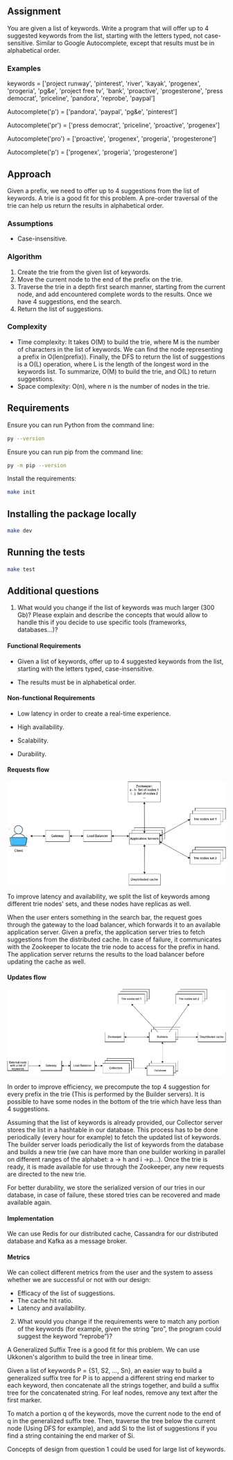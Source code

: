 ## Assignment
You are given a list of keywords. Write a program that will offer up to 4 suggested keywords from the list, starting
with the letters typed, not case-sensitive. Similar to Google Autocomplete, except that results must be in alphabetical
order.

### Examples

keywords = ['project runway', 'pinterest', 'river', 'kayak', 'progenex', 'progeria', 'pg&e', 'project free tv', 'bank',
'proactive', 'progesterone', 'press democrat', 'priceline', 'pandora', 'reprobe', 'paypal']

Autocomplete('p') = ['pandora', 'paypal', 'pg&e', 'pinterest']

Autocomplete('pr') = ['press democrat', 'priceline', 'proactive', 'progenex']

Autocomplete('pro') = ['proactive', 'progenex', 'progeria', 'progesterone']

Autocomplete('p') = ['progenex', 'progeria', 'progesterone']

## Approach
Given a prefix, we need to offer up to 4 suggestions from the list of keywords. A trie is a good fit for this problem.
A pre-order traversal of the trie can help us return the results in alphabetical order.

### Assumptions
- Case-insensitive.

### Algorithm
1. Create the trie from the given list of keywords.
2. Move the current node to the end of the prefix on the trie.
3. Traverse the trie in a depth first search manner, starting from the current node, and add encountered complete words to
the results. Once we have 4 suggestions, end the search.
4. Return the list of suggestions.

### Complexity
- Time complexity: It takes O(M) to build the trie, where M is the number of characters in the list of keywords. We can
find the node representing a prefix in O(len(prefix)). Finally, the DFS to return the list of suggestions is a
O(L) operation, where L is the length of the longest word in the keywords list. To summarize, O(M) to build the trie,
and O(L) to return suggestions.
- Space complexity: O(n), where n is the number of nodes in the trie.

## Requirements
Ensure you can run Python from the command line:
```sh
py --version
```
Ensure you can run pip from the command line:
```sh
py -m pip --version
```
Install the requirements:
```sh
make init
```

## Installing the package locally
```sh
make dev
```

## Running the tests
```sh
make test
```

## Additional questions
1. What would you change if the list of keywords was much larger (300 Gb)? Please explain and describe the concepts that
would allow to handle this if you decide to use specific tools (frameworks, databases…)?

#### Functional Requirements
- Given a list of keywords, offer up to 4 suggested keywords from the list, starting with the letters typed,
case-insensitive.

- The results must be in alphabetical order.

#### Non-functional Requirements
- Low latency in order to create a real-time experience.

- High availability.

- Scalability.

- Durability.

#### Requests flow
![Requests flow](./images/requestsFlow.jpg)

To improve latency and availability, we split the list of keywords among different trie nodes' sets, and these nodes
have replicas as well.

When the user enters something in the search bar, the request goes through the gateway to the load balancer, which
forwards it to an available application server. Given a prefix, the application server tries to fetch suggestions from
the distributed cache. In case of failure, it communicates with the Zookeeper to locate the trie node to access for the
prefix in hand. The application server returns the results to the load balancer before updating the cache as well.

#### Updates flow
![Updates flow](./images/updatesFlow.jpg)

In order to improve efficiency, we precompute the top 4 suggestion for every prefix in the trie (This is performed by
the Builder servers). It is possible to have some nodes in the bottom of the trie which have less than 4 suggestions.

Assuming that the list of keywords is already provided, our Collector server stores the list in a hashtable in
our database. This process has to be done periodically (every hour for example) to fetch the updated list of keywords.
The builder server loads periodically the list of keywords from the database and builds a new trie (we can have more
than one builder working in parallel on different ranges of the alphabet: a -> h and i ->p...). Once the trie is ready,
it is made available for use through the Zookeeper, any new requests are directed to the new trie.

For better durability, we store the serialized version of our tries in our database, in case of failure, these stored
tries can be recovered and made available again.

#### Implementation
We can use Redis for our distributed cache, Cassandra for our distributed database and Kafka as a message broker.

#### Metrics
We can collect different metrics from the user and the system to assess whether we are successful or not with our
design:
- Efficacy of the list of suggestions.
- The cache hit ratio.
- Latency and availability.

2. What would you change if the requirements were to match any portion of the keywords (for example, given the string
“pro”, the program could suggest the keyword “reprobe”)?

A Generalized Suffix Tree is a good fit for this problem. We can use Ukkonen's algorithm to build the tree in linear
time.

Given a list of keywords P = {S1, S2, ..., Sn}, an easier way to build a generalized suffix tree for P is to append a
different string end marker to each keyword, then concatenate all the strings together, and build a suffix tree for the
concatenated string. For leaf nodes, remove any text after the first marker.

To match a portion q of the keywords, move the current node to the end of q in the generalized suffix tree. Then,
traverse the tree below the current node (Using DFS for example), and add Si to the list of suggestions if you find a
string containing the end marker of Si.

Concepts of design from question 1 could be used for large list of keywords.